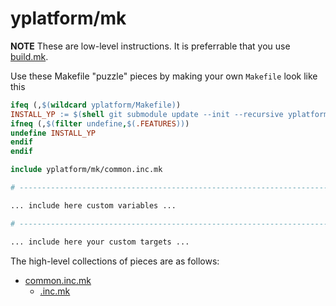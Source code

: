 # yplatform/mk

**NOTE** These are low-level instructions. It is preferrable that you use [build.mk](../build.mk).

Use these Makefile "puzzle" pieces by making your own `Makefile` look like this

```Makefile
ifeq (,$(wildcard yplatform/Makefile))
INSTALL_YP := $(shell git submodule update --init --recursive yplatform)
ifneq (,$(filter undefine,$(.FEATURES)))
undefine INSTALL_YP
endif
endif

include yplatform/mk/common.inc.mk

# ------------------------------------------------------------------------------

... include here custom variables ...

# ------------------------------------------------------------------------------

... include here your custom targets ...

```

The high-level collections of pieces are as follows:

* [common.inc.mk](common.inc.mk)
  * [.inc.mk](.inc.mk)